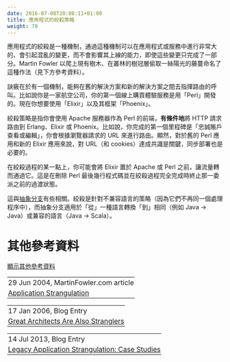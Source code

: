```yaml
---
date: 2016-07-08T20:08:11+01:00
title: 應用程式的絞殺策略
weight: 78
---
```


<!--
Strangulation is a mechanism by which a very large disruptive change is made in an application or service that, does not
disrupt its ability to go live, even while partially complete.  Martin Fowler named this practice (see references below)
after the strangler vines that creep up existing trees, in order to steal sunlight at canopy level of a jungle.
-->

應用程式的絞殺是一種機制，通過這種機制可以在應用程式或服務中進行非常大的、會引起混亂的變更，而不會影響其上線的能力，即使這些變更只完成了一部分。Martin Fowler 以爬上現有樹木、在叢林的樹冠層偷取一絲陽光的藤蔓命名了這種作法（見下方參考資料）。

<!--
The trick is to have a mechanism to route invocations of logic between the old and new solutions for the same. Say 
you are an Airline, and you had written your first online purchasing experience in Perl. You're now wanting to 
do 'Elixir' and its web framework 'Phoenix'.  
-->

訣竅在於有一個機制，能夠在舊的解決方案和新的解決方案之間去指揮路由的呼叫。比如說你是一家航空公司，你的第一個線上購買體驗服務是用「Perl」開發的。現在你想要使用「Elixir」以及其框架「Phoenix」。

<!--
Strangulation is where you would use the Apache server that you doubtless had 
fronting Perl, to **conditionally** route HTTP requests to Erlang/Elixir/Phoenix. Say your first completed milestone
was 'Loyalty Account View/Edit' you would route based on the URLs the browser was seeking pages for. Obviously 
agreeing on URLs (and cookies) is key for the old Perl and new Elixr app. So is deployment in lockstep.

At some point in the strangulation, you might put Elixir in front Apache/Perl and have traffic drop through to it 
instead. That is the residual situation before you delete the last lines of code of Perl and snip that delegation
when the strangulation is complete.

This relates a little to [Branch by Abstraction](/branch-by-abstraction/). Strangulation is a strategy for 
incompatible languages (they are not in the same process), whereas Branch by Abstraction is where the 'from' and 'to' 
languages are the same (say Java -> Java), or compatible (Java -> Scala).
-->

絞殺策略是指你會使用 Apache 服務器作為 Perl 的前端，**有條件地**將 HTTP 請求路由到 Erlang、Elixir 或 Phoenix。比如說，你完成的第一個里程碑是「忠誠賬戶查看或編輯」，你會根據瀏覽器請求的 URL 來進行路由。顯然，對於舊的 Perl 應用和新的 Elixir 應用來說，對 URL（和 cookies）達成共識是關鍵，同步部署也是必要的。

在絞殺過程的某一點上，你可能會將 Elixir 置於 Apache 或 Perl 之前，讓流量轉而通過它。這是在刪除 Perl 最後幾行程式碼並在絞殺過程完全完成時終止那一委派之前的過渡狀態。

這與[抽象分支](/branch-by-abstraction/)有些相關。絞殺是針對不兼容語言的策略（因為它們不再同一個處理程序中），而抽象分支適用於「從」一種語言轉換「到」相同（例如 Java -> Java）或兼容的語言（Java -> Scala）。

<!--
# References elsewhere

<a id="showHideRefs" href="javascript:toggleRefs();">show references</a>
-->

# 其他參考資料
<div id="references-elsewhere" ></div>
<a id="showHideRefs" href="javascript:toggleRefs();">顯示其他參考資料</a>

<div>
    <table style="border: 0; box-shadow: none">
        <tr>
            <td style="padding: 2px" valign="top">29 Jun 2004, MartinFowler.com article</td>
        </tr>
        <tr>
            <td style="border-top: 0px; padding: 2px" valign="top"><a href="https://www.martinfowler.com/bliki/StranglerApplication.html">Application Strangulation</a></td>
        </tr>
    </table>
    <table style="border: 0; box-shadow: none">
        <tr>
            <td style="padding: 2px" valign="top">17 Jan 2006, Blog Entry</td>
        </tr>
        <tr>
            <td style="border-top: 0px; padding: 2px" valign="top"><a href="https://scottmark.wordpress.com/2006/01/17/great-architects-are-also-stranglers/">Great Architects Are Also Stranglers</a></td>
        </tr>
    </table>
    <table style="border: 0; box-shadow: none">
        <tr>
            <td style="padding: 2px" valign="top">14 Jul 2013, Blog Entry</td>
        </tr>
        <tr>
            <td style="border-top: 0px; padding: 2px" valign="top"><a href="http://paulhammant.com/2013/07/14/legacy-application-strangulation-case-studies/">Legacy Application Strangulation: Case Studies</a></td>
        </tr>
    </table>
</div>
